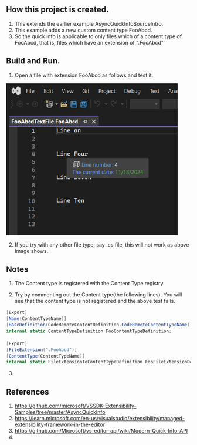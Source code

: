 ## How this project is created.
1. This extends the earlier example AsyncQuickInfoSourceIntro.
2. This example adds a new custom content type FooAbcd.
3. So the quick info is applicable to only files which of a content type of FooAbcd, that is, files which have an extension of ".FooAbcd"

## Build and Run.
1. Open a file with extension FooAbcd as follows and test it.

![Foo Abcd file](Images/50_50_FooAbcdFile.png)

2. If you try with any other file type, say .cs file, this will not work as above image shows. 

## Notes
1. The Content type is registered with the Content Type registry.

2. Try by commenting out the Content type(the following lines). You will see that the content type is not registered and the above test fails.

```cs
[Export]
[Name(ContentTypeName)]
[BaseDefinition(CodeRemoteContentDefinition.CodeRemoteContentTypeName)]
internal static ContentTypeDefinition FooContentTypeDefinition;

[Export]
[FileExtension(".FooAbcd")]
[ContentType(ContentTypeName)]
internal static FileExtensionToContentTypeDefinition FooFileExtensionDefinition;
```
3. 

## References
1. https://github.com/microsoft/VSSDK-Extensibility-Samples/tree/master/AsyncQuickInfo
2. https://learn.microsoft.com/en-us/visualstudio/extensibility/managed-extensibility-framework-in-the-editor
3. https://github.com/Microsoft/vs-editor-api/wiki/Modern-Quick-Info-API
4. 